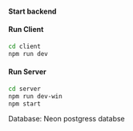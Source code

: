 #### Start backend

#### Run Client
```bash
cd client
npm run dev
```

#### Run Server
```bash
cd server
npm run dev-win
npm start
```

Database: Neon postgress databse